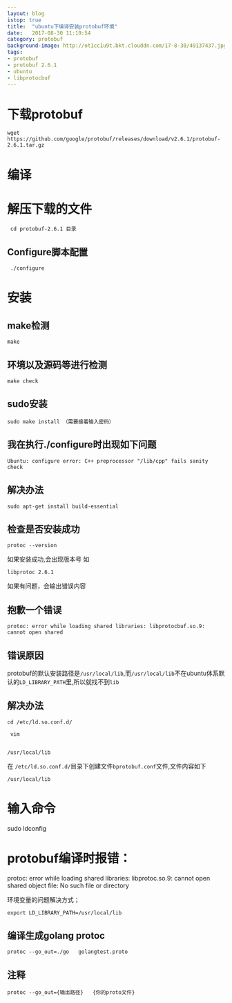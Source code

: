 ```yaml
---
layout: blog
istop: true
title:  "ubuntu下编译安装protobuf环境"
date:   2017-08-30 11:19:54
category: protobuf
background-image: http://ot1cc1u9t.bkt.clouddn.com/17-8-30/49137437.jpg
tags: 
- protobuf
- protobuf 2.6.1
- ubuntu
- libprotocbuf
---
```


# 下载protobuf
```
wget https://github.com/google/protobuf/releases/download/v2.6.1/protobuf-2.6.1.tar.gz

```
# 编译
# 解压下载的文件
```
 cd protobuf-2.6.1 目录
```
## Configure脚本配置
```
 ./configure

```
# 安装 
 
## make检测
```
make
```
## 环境以及源码等进行检测
```
make check
```
## sudo安装
```
sudo make install （需要接着输入密码）
```

## 我在执行./configure时出现如下问题
```
Ubuntu: configure error: C++ preprocessor "/lib/cpp" fails sanity check  
```
## 解决办法
```
sudo apt-get install build-essential
```
## 检查是否安装成功
```
protoc --version

```
如果安装成功,会出现版本号 如
```
libprotoc 2.6.1
```
如果有问题，会输出错误内容

## 抱歉一个错误
```
protoc: error while loading shared libraries: libprotocbuf.so.9: cannot open shared

```
## 错误原因

protobuf的默认安装路径是``/usr/local/lib``,而``/usr/local/lib``不在ubuntu体系默认的``LD_LIBRARY_PATH``里,所以就找不到``lib``

## 解决办法

 ```
 cd /etc/ld.so.conf.d/
 ```
  
 ```
  vim 
  
  ```
 
```
/usr/local/lib
```
在 ``/etc/ld.so.conf.d/``目录下创建文件``bprotobuf.conf``文件,文件内容如下
```
/usr/local/lib
```
# 输入命令

sudo ldconfig


# protobuf编译时报错：
protoc: error while loading shared libraries: libprotoc.so.9: cannot open shared object file: No such file or directory 

环境变量的问题解决方式；

```
export LD_LIBRARY_PATH=/usr/local/lib
```

## 编译生成golang protoc
```
protoc --go_out=./go   golangtest.proto
```
## 注释
```
protoc --go_out={输出路径}   {你的proto文件}
```
